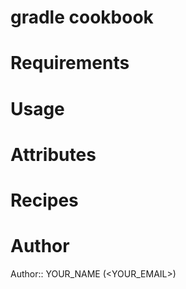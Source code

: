 # gradle cookbook

# Requirements

# Usage

# Attributes

# Recipes

# Author

Author:: YOUR_NAME (<YOUR_EMAIL>)
